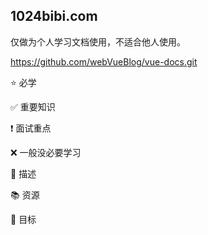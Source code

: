 
## 1024bibi.com

仅做为个人学习文档使用，不适合他人使用。

https://github.com/webVueBlog/vue-docs.git

⭐️ 必学

✅ 重要知识

❗ 面试重点

❌ 一般没必要学习

💬 描述

📚 资源

🎯 目标
